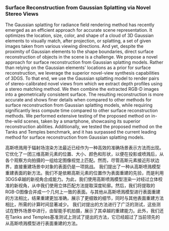 ### Surface Reconstruction from Gaussian Splatting via Novel Stereo Views

The Gaussian splatting for radiance field rendering method has recently emerged as an efficient approach for accurate scene representation. It optimizes the location, size, color, and shape of a cloud of 3D Gaussian elements to visually match, after projection, or splatting, a set of given images taken from various viewing directions. And yet, despite the proximity of Gaussian elements to the shape boundaries, direct surface reconstruction of objects in the scene is a challenge.
We propose a novel approach for surface reconstruction from Gaussian splatting models. Rather than relying on the Gaussian elements' locations as a prior for surface reconstruction, we leverage the superior novel-view synthesis capabilities of 3DGS. To that end, we use the Gaussian splatting model to render pairs of stereo-calibrated novel views from which we extract depth profiles using a stereo matching method. We then combine the extracted RGB-D images into a geometrically consistent surface. The resulting reconstruction is more accurate and shows finer details when compared to other methods for surface reconstruction from Gaussian splatting models, while requiring significantly less compute time compared to other surface reconstruction methods.
We performed extensive testing of the proposed method on in-the-wild scenes, taken by a smartphone, showcasing its superior reconstruction abilities. Additionally, we tested the proposed method on the Tanks and Temples benchmark, and it has surpassed the current leading method for surface reconstruction from Gaussian splatting models.

高斯喷溅用于辐射场渲染方法最近已经作为一种高效的准确场景表示方法而出现。它优化了一团三维高斯元素的位置、大小、颜色和形状，以便在投影或喷溅后，从各个观察方向拍摄的一组给定图像视觉上匹配。然而，尽管高斯元素接近形状边界，直接重建场景中对象的表面仍是一项挑战。
我们提出了一种从高斯喷溅模型重建表面的新方法。我们不是依赖高斯元素的位置作为表面重建的先验，而是利用3DGS卓越的新视角合成能力。为此，我们使用高斯喷溅模型渲染一对经过立体校准的新视角，从中我们使用立体匹配方法提取深度轮廓。然后，我们将提取的RGB-D图像合并成一个几何上一致的表面。与其他从高斯喷溅模型进行表面重建的方法相比，结果重建更加准确，展示了更细致的细节，同时与其他表面重建方法相比，所需的计算时间显著减少。
我们对提出的方法进行了广泛的测试，这些测试在野外场景中进行，由智能手机拍摄，展示了其卓越的重建能力。此外，我们还在Tanks and Temples基准测试上测试了提出的方法，它已经超过了当前领先的从高斯喷溅模型进行表面重建的方法。
